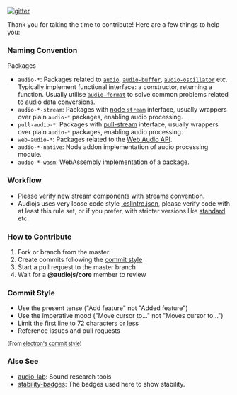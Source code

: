 [![gitter](https://badges.gitter.im/Join%20Chat.svg)](https://gitter.im/audiojs/audio)

Thank you for taking the time to contribute!  Here are a few things to help you:

### Naming Convention

Packages 

 - `audio-*`: Packages related to [`audio`](https://github.com/audiojs/audio), [`audio-buffer`](https://github.com/audiojs/audio-buffer), [`audio-oscillator`](https://github.com/audiojs/audio-oscillator) etc. Typically implement functional interface: a constructor, returning a function. Usually utilise [`audio-format`](https://github.com/audiojs/audio-format) to solve common problems related to audio data conversions.
 - `audio-*-stream`: Packages with [node `stream`](https://nodejs.org/api/stream.html) interface, usually wrappers over plain `audio-*` packages, enabling audio processing.
 - `pull-audio-*`: Packages with [pull-stream](https://github.com/pull-stream/pull-stream) interface, usually wrappers over plain `audio-*` packages, enabling audio processing.
 - `web-audio-*`: Packages related to the [Web Audio API](https://developer.mozilla.org/en-US/docs/Web/API/Web_Audio_API).
 - `audio-*-native`: Node addon implementation of audio processing module.
 - `audio-*-wasm`: WebAssembly implementation of a package.
 
### Workflow

 - Please verify new stream components with [streams convention](https://github.com/audiojs/contributing/wiki/Streams-convention).
 - Audiojs uses very loose code style [.eslintrc.json](https://github.com/audiojs/contributing/wiki/.eslintrc.json), please verify code with at least this rule set, or if you prefer, with stricter versions like [standard](https://www.npmjs.com/package/standard) etc.

### How to Contribute

 1. Fork or branch from the master.
 2. Create commits following the [commit style](#Commit-Style)
 3. Start a pull request to the master branch
 4. Wait for a **@audiojs/core** member to review

### Commit Style

 - Use the present tense ("Add feature" not "Added feature")
 - Use the imperative mood ("Move cursor to..." not "Moves cursor to...")
 - Limit the first line to 72 characters or less
 - Reference issues and pull requests

<sub>(From [electron's commit style](https://github.com/electron/electron/blob/master/CONTRIBUTING.md))</sub>

### Also See
 - [audio-lab](https://github.com/audio-lab): Sound research tools
 - [stability-badges](https://github.com/orangemug/stability-badges): The badges used here to show stability.
